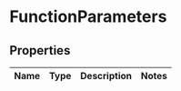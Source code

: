 # FunctionParameters

## Properties
Name | Type | Description | Notes
------------ | ------------- | ------------- | -------------
